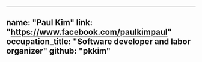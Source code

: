 
---
  name: "Paul Kim"
  link: "https://www.facebook.com/paulkimpaul"
  occupation_title: "Software developer and labor organizer"
  github: "pkkim"
---
